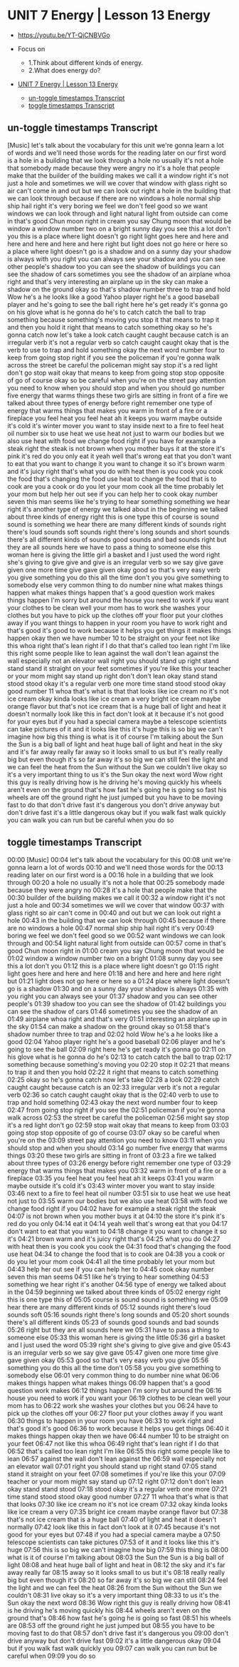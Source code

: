 # UNIT 7 Energy | Lesson 13 Energy

- <https://youtu.be/YT-QjCNBVGo>
- Focus on
  - 1.Think about different kinds of energy.
  - 2.What does energy do?

- [UNIT 7 Energy | Lesson 13 Energy](#unit-7-energy--lesson-13-energy)
  - [un-toggle timestamps Transcript](#un-toggle-timestamps-transcript)
  - [toggle timestamps Transcript](#toggle-timestamps-transcript)

## un-toggle timestamps Transcript

[Music]
let's talk about the vocabulary for this
unit we're gonna learn a lot of words
and we'll need those words for the
reading later on our first word is a
hole in a building that we look through
a hole no usually it's not a hole that
somebody made because they were angry no
it's a hole that people make that the
builder of the building makes we call it
a window right it's not just a hole and
sometimes we will we cover that window
with glass right so air can't come in
and out but we can look out right a hole
in the building that we can look through
because if there are no windows a hole
normal ship ship hail right it's very
boring we feel we don't feel good so we
want windows we can look through and
light natural light from outside can
come in that's good Chun moon right in
cream you say Chung moon that would be
window a window number two on a bright
sunny day you see this a lot don't you
this is a place where light doesn't go
right light goes here and here and here
and here and here and here right but
light does not go here or here so a
place where light doesn't go is a shadow
and on a sunny day your shadow is always
with you right you can always see your
shadow and you can see other people's
shadow too you can see the shadow of
buildings you can see the shadow of cars
sometimes you see the shadow of an
airplane whoa right and that's very
interesting an airplane up in the sky
can make a shadow on the ground okay so
that's shadow number three to trap and
hold Wow he's a he looks like a good
Yahoo player right he's a good baseball
player and he's going to see the ball
right here he's get ready it's gonna go
on his glove what is he gonna do he's
to catch catch the ball to trap
something because something's moving you
stop it
that means to trap it and then you hold
it right that means to catch something
okay so he's gonna catch now let's take
a look
catch caught caught because catch is an
irregular verb it's not a regular verb
so catch caught caught okay that is the
verb to use to trap and hold something
okay the next word number four to keep
from going stop right if you see the
policeman if you're gonna walk across
the street be careful the policeman
might say stop it's a red light don't go
stop wait okay that means to keep from
going stop stop opposite of go of course
okay so be careful when you're on the
street pay attention you need to know
when you should stop and when you should
go number five energy that warms things
these two girls are sitting in front of
a fire we talked about three types of
energy before right remember one type of
energy that warms things that makes you
warm in front of a fire or a fireplace
you feel heat you feel heat ah it keeps
you warm maybe outside it's cold it's
winter mover you want to stay inside
next to a fire to feel heat oil number
six to use heat we use heat not just to
warm our bodies but we also use heat
with food we change food right if you
have for example a steak right the steak
is not brown when you mother buys it at
the store it's pink it's red do you only
eat it
yeah well that's wrong eat that you
don't want to eat that you want to
change it you want to change it so it's
brown warm and it's juicy right that's
what you do
with heat then is you cook you cook the
food that's changing the food use heat
to change the food that is to cook are
you a cook or do you let your mom cook
all the time probably let your mom but
help her out see if you can help her to
cook okay number seven this man seems
like he's trying to hear something
something we hear right it's another
type of energy we talked about in the
beginning we talked about three kinds of
energy right this is one type this of
course is sound sound is something we
hear there are many different kinds of
sounds right there's loud sounds soft
sounds right there's long sounds and
short sounds there's all different kinds
of sounds good sounds and bad sounds
right but they are all sounds here we
have to pass a thing to someone else
this woman here is giving the little
girl a basket and I just used the word
right she's giving to give give and give
is an irregular verb so we say give gave
given one more time give gave given okay
good so that's very easy verb you give
something you do this all the time don't
you you give something to somebody else
very common thing to do number nine what
makes things happen what makes things
happen that's a good question work makes
things happen I'm sorry but around the
house you need to work if you want your
clothes to be clean well your mom has to
work she washes your clothes but you
have to pick up the clothes off your
floor put your clothes away if you want
things to happen in your room you have
to work right and that's good it's good
to work because it helps you get things
it makes things happen okay then we have
number 10 to be straight on your feet
not like this whoa
right that's lean right if I do that
that's called too lean right I'm like
this right some people like to lean
against the wall don't lean against the
wall especially not an elevator wall
right you should stand up right stand
stand stand it straight on your feet
sometimes if you're like this your
teacher or your mom might say stand up
right
don't don't lean okay stand stand stood
stood okay it's a regular verb one more
time stand stood stood okay good number
11 whoa that's what is that that looks
like ice cream no it's not ice cream
okay kinda looks like ice cream a very
bright ice cream maybe orange flavor but
that's not ice cream that is a huge ball
of light and heat it doesn't normally
look like this in fact don't look at it
because it's not good for your eyes but
if you had a special camera maybe a
telescope scientists can take pictures
of it and it looks like this it's huge
this is so big we can't imagine how big
this thing is
what is it of course I'm talking about
the Sun the Sun is a big ball of light
and heat huge ball of light and heat in
the sky and it's far away really far
away so it looks small to us but it's
really really big but even though it's
so far away it's so big we can still
feel the light and we can feel the heat
from the Sun without the Sun we couldn't
live okay so it's a very important thing
to us it's the Sun okay the next word
Wow right this guy is really driving how
is he driving he's moving quickly his
wheels aren't even on the ground that's
how fast he's going he is going so fast
his wheels are
off the ground right he just jumped but
you have to be moving fast to do that
don't drive fast it's dangerous you
don't drive anyway but don't drive fast
it's a little dangerous okay
but if you walk fast walk quickly you
can walk you can run but be careful when
you do so

## toggle timestamps Transcript

00:00
[Music]
00:04
let's talk about the vocabulary for this
00:08
unit we're gonna learn a lot of words
00:10
and we'll need those words for the
00:13
reading later on our first word is a
00:16
hole in a building that we look through
00:20
a hole no usually it's not a hole that
00:25
somebody made because they were angry no
00:28
it's a hole that people make that the
00:30
builder of the building makes we call it
00:32
a window right it's not just a hole and
00:34
sometimes we will we cover that window
00:37
with glass right so air can't come in
00:40
and out but we can look out right a hole
00:43
in the building that we can look through
00:45
because if there are no windows a hole
00:47
normal ship ship hail right it's very
00:49
boring we feel we don't feel good so we
00:52
want windows we can look through and
00:54
light natural light from outside can
00:57
come in that's good Chun moon right in
01:00
cream you say Chung moon that would be
01:02
window a window number two on a bright
01:08
sunny day you see this a lot don't you
01:12
this is a place where light doesn't go
01:15
right light goes here and here and here
01:18
and here and here and here right but
01:21
light does not go here or here so a
01:24
place where light doesn't go is a shadow
01:30
and on a sunny day your shadow is always
01:35
with you right you can always see your
01:37
shadow and you can see other people's
01:39
shadow too you can see the shadow of
01:42
buildings you can see the shadow of cars
01:46
sometimes you see the shadow of an
01:49
airplane whoa right and that's very
01:51
interesting an airplane up in the sky
01:54
can make a shadow on the ground okay so
01:58
that's shadow number three to trap and
02:02
hold Wow he's a he looks like a good
02:04
Yahoo player right he's a good baseball
02:06
player and he's going to see the ball
02:09
right here he's get ready it's gonna go
02:11
on his glove what is he gonna do he's
02:13
to catch catch the ball to trap
02:17
something because something's moving you
02:20
stop it
02:21
that means to trap it and then you hold
02:22
it right that means to catch something
02:25
okay so he's gonna catch now let's take
02:28
a look
02:29
catch caught caught because catch is an
02:33
irregular verb it's not a regular verb
02:36
so catch caught caught okay that is the
02:40
verb to use to trap and hold something
02:43
okay the next word number four to keep
02:47
from going stop right if you see the
02:51
policeman if you're gonna walk across
02:53
the street be careful the policeman
02:56
might say stop it's a red light don't go
02:59
stop wait okay that means to keep from
03:03
going stop stop opposite of go of course
03:07
okay so be careful when you're on the
03:09
street pay attention you need to know
03:11
when you should stop and when you should
03:14
go number five energy that warms things
03:20
these two girls are sitting in front of
03:23
a fire we talked about three types of
03:26
energy before right remember one type of
03:29
energy that warms things that makes you
03:32
warm in front of a fire or a fireplace
03:35
you feel heat you feel heat ah it keeps
03:41
you warm maybe outside it's cold it's
03:43
winter mover you want to stay inside
03:46
next to a fire to feel heat oil number
03:51
six to use heat we use heat not just to
03:55
warm our bodies but we also use heat
03:58
with food we change food right if you
04:02
have for example a steak right the steak
04:07
is not brown when you mother buys it at
04:10
the store it's pink it's red do you only
04:14
eat it
04:14
yeah well that's wrong eat that you
04:17
don't want to eat that you want to
04:18
change it you want to change it so it's
04:21
brown warm and it's juicy right that's
04:25
what you do
04:27
with heat then is you cook you cook the
04:31
food that's changing the food use heat
04:34
to change the food that is to cook are
04:38
you a cook or do you let your mom cook
04:41
all the time probably let your mom but
04:43
help her out see if you can help her to
04:45
cook okay number seven this man seems
04:51
like he's trying to hear something
04:53
something we hear right it's another
04:56
type of energy we talked about in the
04:59
beginning we talked about three kinds of
05:02
energy right this is one type this of
05:05
course is sound sound is something we
05:09
hear there are many different kinds of
05:12
sounds right there's loud sounds soft
05:16
sounds right there's long sounds and
05:20
short sounds there's all different kinds
05:23
of sounds good sounds and bad sounds
05:26
right but they are all sounds here we
05:31
have to pass a thing to someone else
05:33
this woman here is giving the little
05:36
girl a basket and I just used the word
05:39
right she's giving to give give and give
05:43
is an irregular verb so we say give gave
05:47
given one more time give gave given okay
05:53
good so that's very easy verb you give
05:56
something you do this all the time don't
05:58
you you give something to somebody else
06:01
very common thing to do number nine what
06:06
makes things happen what makes things
06:09
happen that's a good question work makes
06:12
things happen I'm sorry but around the
06:16
house you need to work if you want your
06:19
clothes to be clean well your mom has to
06:22
work she washes your clothes but you
06:24
have to pick up the clothes off your
06:27
floor put your clothes away if you want
06:30
things to happen in your room you have
06:33
to work right and that's good it's good
06:36
to work because it helps you get things
06:40
it makes things happen okay then we have
06:44
number 10 to be straight on your feet
06:47
not like this whoa
06:49
right that's lean right if I do that
06:52
that's called too lean right I'm like
06:55
this right some people like to lean
06:57
against the wall don't lean against the
06:59
wall especially not an elevator wall
07:01
right you should stand up right stand
07:05
stand stand it straight on your feet
07:08
sometimes if you're like this your
07:09
teacher or your mom might say stand up
07:12
right
07:12
don't don't lean okay stand stand stood
07:18
stood okay it's a regular verb one more
07:21
time stand stood stood okay good number
07:27
11 whoa that's what is that that looks
07:30
like ice cream no it's not ice cream
07:32
okay kinda looks like ice cream a very
07:35
bright ice cream maybe orange flavor but
07:38
that's not ice cream that is a huge ball
07:40
of light and heat it doesn't normally
07:42
look like this in fact don't look at it
07:45
because it's not good for your eyes but
07:48
if you had a special camera maybe a
07:50
telescope scientists can take pictures
07:53
of it and it looks like this it's huge
07:56
this is so big we can't imagine how big
07:59
this thing is
08:00
what is it of course I'm talking about
08:03
the Sun the Sun is a big ball of light
08:08
and heat huge ball of light and heat in
08:12
the sky and it's far away really far
08:15
away so it looks small to us but it's
08:18
really really big but even though it's
08:20
so far away it's so big we can still
08:24
feel the light and we can feel the heat
08:26
from the Sun without the Sun we couldn't
08:31
live okay so it's a very important thing
08:33
to us it's the Sun okay the next word
08:36
Wow right this guy is really driving how
08:41
is he driving he's moving quickly his
08:44
wheels aren't even on the ground that's
08:46
how fast he's going he is going so fast
08:51
his wheels are
08:53
off the ground right he just jumped but
08:55
you have to be moving fast to do that
08:57
don't drive fast it's dangerous you
09:00
don't drive anyway but don't drive fast
09:02
it's a little dangerous okay
09:04
but if you walk fast walk quickly you
09:07
can walk you can run but be careful when
09:09
you do so